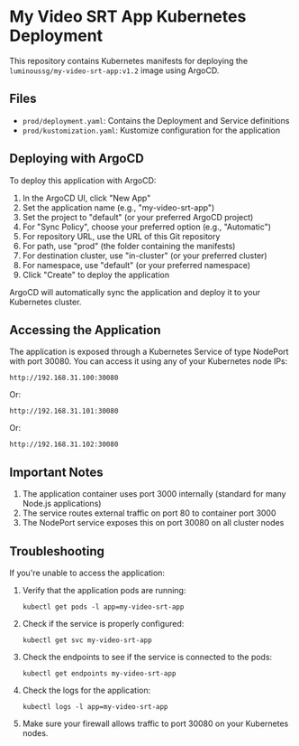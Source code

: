 # My Video SRT App Kubernetes Deployment

This repository contains Kubernetes manifests for deploying the `luminoussg/my-video-srt-app:v1.2` image using ArgoCD.

## Files

- `prod/deployment.yaml`: Contains the Deployment and Service definitions
- `prod/kustomization.yaml`: Kustomize configuration for the application

## Deploying with ArgoCD

To deploy this application with ArgoCD:

1. In the ArgoCD UI, click "New App"
2. Set the application name (e.g., "my-video-srt-app")
3. Set the project to "default" (or your preferred ArgoCD project)
4. For "Sync Policy", choose your preferred option (e.g., "Automatic")
5. For repository URL, use the URL of this Git repository
6. For path, use "prod" (the folder containing the manifests)
7. For destination cluster, use "in-cluster" (or your preferred cluster)
8. For namespace, use "default" (or your preferred namespace)
9. Click "Create" to deploy the application

ArgoCD will automatically sync the application and deploy it to your Kubernetes cluster.

## Accessing the Application

The application is exposed through a Kubernetes Service of type NodePort with port 30080. You can access it using any of your Kubernetes node IPs:

```
http://192.168.31.100:30080
```

Or:

```
http://192.168.31.101:30080
```

Or:

```
http://192.168.31.102:30080
```

## Important Notes

1. The application container uses port 3000 internally (standard for many Node.js applications)
2. The service routes external traffic on port 80 to container port 3000
3. The NodePort service exposes this on port 30080 on all cluster nodes

## Troubleshooting

If you're unable to access the application:

1. Verify that the application pods are running:
   ```
   kubectl get pods -l app=my-video-srt-app
   ```

2. Check if the service is properly configured:
   ```
   kubectl get svc my-video-srt-app
   ```

3. Check the endpoints to see if the service is connected to the pods:
   ```
   kubectl get endpoints my-video-srt-app
   ```

4. Check the logs for the application:
   ```
   kubectl logs -l app=my-video-srt-app
   ```

5. Make sure your firewall allows traffic to port 30080 on your Kubernetes nodes. 